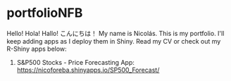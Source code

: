 # portfolioNFB

Hello! Hola! Hallo! こんにちは！ My name is Nicolás. This is my portfolio. I'll keep adding apps as I deploy them in Shiny. Read my CV or check out my R-Shiny apps below:

1) S&P500 Stocks - Price Forecasting App: https://nicoforeba.shinyapps.io/SP500_Forecast/
